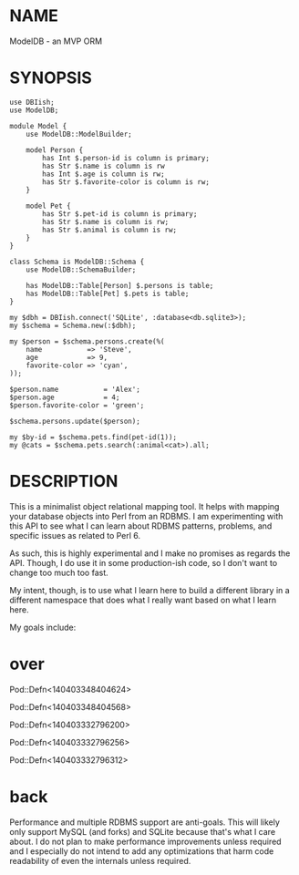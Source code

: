 NAME
====

ModelDB - an MVP ORM

SYNOPSIS
========

    use DBIish;
    use ModelDB;

    module Model {
        use ModelDB::ModelBuilder;

        model Person {
            has Int $.person-id is column is primary;
            has Str $.name is column is rw
            has Int $.age is column is rw;
            has Str $.favorite-color is column is rw;
        }

        model Pet {
            has Str $.pet-id is column is primary;
            has Str $.name is column is rw;
            has Str $.animal is column is rw;
        }
    }

    class Schema is ModelDB::Schema {
        use ModelDB::SchemaBuilder;

        has ModelDB::Table[Person] $.persons is table;
        has ModelDB::Table[Pet] $.pets is table;
    }

    my $dbh = DBIish.connect('SQLite', :database<db.sqlite3>);
    my $schema = Schema.new(:$dbh);

    my $person = $schema.persons.create(%(
        name           => 'Steve',
        age            => 9,
        favorite-color => 'cyan',
    ));

    $person.name           = 'Alex';
    $person.age            = 4;
    $person.favorite-color = 'green';

    $schema.persons.update($person);

    my $by-id = $schema.pets.find(pet-id(1));
    my @cats = $schema.pets.search(:animal<cat>).all;

DESCRIPTION
===========

This is a minimalist object relational mapping tool. It helps with mapping your database objects into Perl from an RDBMS. I am experimenting with this API to see what I can learn about RDBMS patterns, problems, and specific issues as related to Perl 6.

As such, this is highly experimental and I make no promises as regards the API. Though, I do use it in some production-ish code, so I don't want to change too much too fast.

My intent, though, is to use what I learn here to build a different library in a different namespace that does what I really want based on what I learn here.

My goals include:

over
====



Pod::Defn<140403348404624>

Pod::Defn<140403348404568>

Pod::Defn<140403332796200>

Pod::Defn<140403332796256>

Pod::Defn<140403332796312>

back
====



Performance and multiple RDBMS support are anti-goals. This will likely only support MySQL (and forks) and SQLite because that's what I care about. I do not plan to make performance improvements unless required and I especially do not intend to add any optimizations that harm code readability of even the internals unless required.


